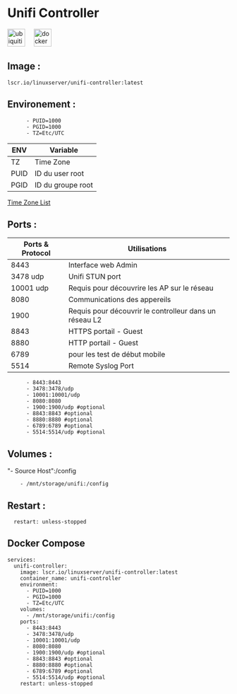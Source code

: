 # Unifi Controller
<div align="left">
<img src="https://simpleicons.org/icons/ubiquiti.svg" height="40" alt="ubiquiti logo"  />
<img width="12" />
<img src="https://simpleicons.org/icons/docker.svg" height="40" alt="docker logo"  />
<img width="12" />
</div>

## Image : 
```<bash>
lscr.io/linuxserver/unifi-controller:latest
```
## Environement : 
```<bash>
      - PUID=1000
      - PGID=1000
      - TZ=Etc/UTC
```
|ENV|Variable|
|---|--------|
|TZ|Time Zone|
|PUID|ID du user root|
|PGID|ID du groupe root|

<a href="https://en.wikipedia.org/wiki/List_of_tz_database_time_zones#List" target="_blank">Time Zone List</a>
## Ports : 
|Ports & Protocol|Utilisations|
|----------------|------------|
|8443|Interface web Admin|
|3478 udp|Unifi STUN port|
|10001 udp|Requis pour découvrire les AP sur le réseau|
|8080|Communications des appereils|
|1900|Requis pour découvrir le controlleur dans un réseau L2|
|8843|HTTPS portail - Guest|
|8880|HTTP portail - Guest|
|6789|pour les test de début mobile|
|5514|Remote Syslog Port|

```<bash>
      - 8443:8443
      - 3478:3478/udp
      - 10001:10001/udp
      - 8080:8080
      - 1900:1900/udp #optional
      - 8843:8843 #optional
      - 8880:8880 #optional
      - 6789:6789 #optional
      - 5514:5514/udp #optional
```
## Volumes :

"- Source Host":/config

```<bash>
    - /mnt/storage/unifi:/config
```
## Restart :
```<bash>
  restart: unless-stopped
```
## Docker Compose 
```<bash>
services:
  unifi-controller:
    image: lscr.io/linuxserver/unifi-controller:latest
    container_name: unifi-controller
    environment:
      - PUID=1000
      - PGID=1000
      - TZ=Etc/UTC
    volumes:
      - /mnt/storage/unifi:/config
    ports:
      - 8443:8443
      - 3478:3478/udp
      - 10001:10001/udp
      - 8080:8080
      - 1900:1900/udp #optional
      - 8843:8843 #optional
      - 8880:8880 #optional
      - 6789:6789 #optional
      - 5514:5514/udp #optional
    restart: unless-stopped
```
